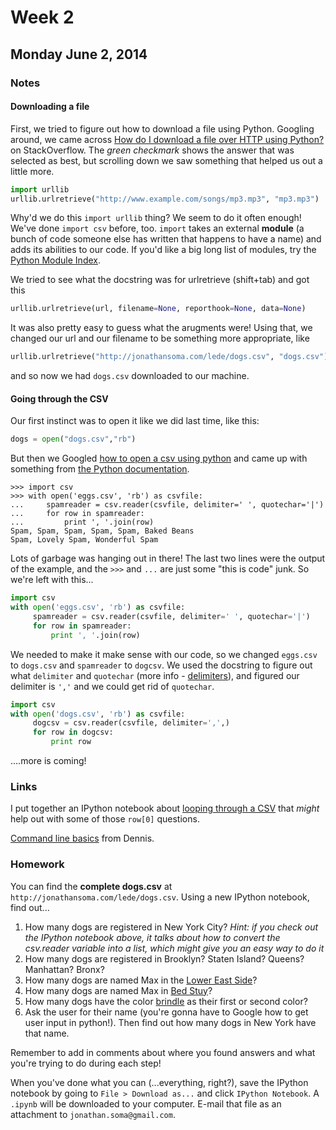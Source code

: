 # Week 2

## Monday June 2, 2014

### Notes

#### Downloading a file

First, we tried to figure out how to download a file using Python. Googling around, we came across [How do I download a file over HTTP using Python?](http://stackoverflow.com/questions/22676/how-do-i-download-a-file-over-http-using-python) on StackOverflow. The *green checkmark* shows the answer that was selected as best, but scrolling down we saw something that helped us out a little more.

```python
import urllib
urllib.urlretrieve("http://www.example.com/songs/mp3.mp3", "mp3.mp3")
```

Why'd we do this `import urllib` thing? We seem to do it often enough! We've done `import csv` before, too. `import` takes an external **module** (a bunch of code someone else has written that happens to have a name) and adds its abilities to our code. If you'd like a big long list of modules, try the [Python Module Index](https://docs.python.org/2/py-modindex.html).

We tried to see what the docstring was for urlretrieve (shift+tab) and got this

```python
urllib.urlretrieve(url, filename=None, reporthook=None, data=None)
```

It was also pretty easy to guess what the arugments were! Using that, we changed our url and our filename to be something more appropriate, like

```python
urllib.urlretrieve("http://jonathansoma.com/lede/dogs.csv", "dogs.csv")
```

and so now we had `dogs.csv` downloaded to our machine.

#### Going through the CSV

Our first instinct was to open it like we did last time, like this:

```python
dogs = open("dogs.csv","rb")
```

But then we Googled [how to open a csv using python](https://www.google.com/search?client=safari&rls=en&q=how+to+open+a+csv+using+python&ie=UTF-8&oe=UTF-8) and came up with something from [the Python documentation](https://docs.python.org/2/library/csv.html).

```
>>> import csv
>>> with open('eggs.csv', 'rb') as csvfile:
...     spamreader = csv.reader(csvfile, delimiter=' ', quotechar='|')
...     for row in spamreader:
...         print ', '.join(row)
Spam, Spam, Spam, Spam, Spam, Baked Beans
Spam, Lovely Spam, Wonderful Spam
```

Lots of garbage was hanging out in there! The last two lines were the output of the example, and the `>>>` and `...` are just some "this is code" junk. So we're left with this...

```python
import csv
with open('eggs.csv', 'rb') as csvfile:
     spamreader = csv.reader(csvfile, delimiter=' ', quotechar='|')
     for row in spamreader:
         print ', '.join(row)
```

We needed to make it make sense with our code, so we changed `eggs.csv` to `dogs.csv` and `spamreader` to `dogcsv`. We used the docstring to figure out what `delimiter` and `quotechar` (more info - [delimiters](http://en.wikipedia.org/wiki/Delimiter-separated_values)), and figured our delimiter is `','` and we could get rid of `quotechar`.

```python
import csv
with open('dogs.csv', 'rb') as csvfile:
     dogcsv = csv.reader(csvfile, delimiter=',',)
     for row in dogcsv:
         print row
```

....more is coming!

### Links

I put together an IPython notebook about [looping through a CSV](http://nbviewer.ipython.org/github/ledeprogram/courses/blob/master/foundations/week_2/Looping%20through%20a%20CSV.ipynb) that *might* help out with some of those `row[0]` questions.

[Command line basics](https://github.com/denten/dhnotes/wiki/cli-basics) from Dennis.

### Homework

You can find the **complete dogs.csv** at `http://jonathansoma.com/lede/dogs.csv`. Using a new IPython notebook, find out...

1. How many dogs are registered in New York City? *Hint: if you check out the IPython notebook above, it talks about how to convert the csv.reader variable into a list, which might give you an easy way to do it*
2. How many dogs are registered in Brooklyn? Staten Island? Queens? Manhattan? Bronx?
3. How many dogs are named Max in the [Lower East Side](http://www.city-data.com/neighborhood/Lower-East-Side-New-York-NY.html)?
4. How many dogs are named Max in [Bed Stuy](http://www.city-data.com/neighborhood/Bedford-Stuyvesant-Brooklyn-NY.html)?
5. How many dogs have the color [brindle](http://en.wikipedia.org/wiki/Brindle) as their first or second color?
6. Ask the user for their name (you're gonna have to Google how to get user input in python!). Then find out how many dogs in New York have that name.

Remember to add in comments about where you found answers and what you're trying to do during each step!

When you've done what you can (...everything, right?), save the IPython notebook by going to `File > Download as...` and click `IPython Notebook`. A `.ipynb` will be downloaded to your computer. E-mail that file as an attachment to `jonathan.soma@gmail.com`.